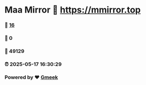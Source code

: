 # Maa Mirror :link: https://mmirror.top 
### :page_facing_up: [16](https://mmirror.top/tag.html) 
### :speech_balloon: 0 
### :hibiscus: 49129 
### :alarm_clock: 2025-05-17 16:30:29 
### Powered by :heart: [Gmeek](https://github.com/Meekdai/Gmeek)
